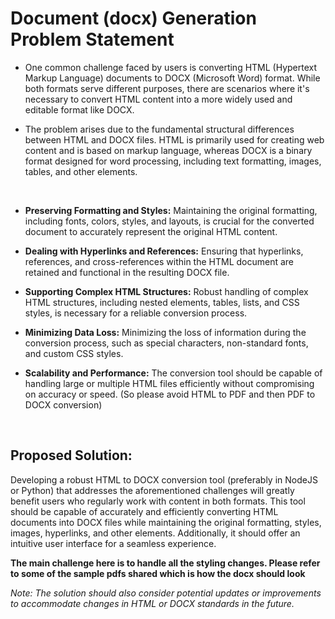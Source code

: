 # Document (docx) Generation​ Problem Statement

- One common challenge faced by users is converting HTML (Hypertext Markup Language) documents to DOCX (Microsoft Word) format. While both formats serve different purposes, there are scenarios where it's necessary to convert HTML content into a more widely used and editable format like DOCX.​

- The problem arises due to the fundamental structural differences between HTML and DOCX files. HTML is primarily used for creating web content and is based on markup language, whereas DOCX is a binary format designed for word processing, including text formatting, images, tables, and other elements.​

​

- **Preserving Formatting and Styles:** Maintaining the original formatting, including fonts, colors, styles, and layouts, is crucial for the converted document to accurately represent the original HTML content.​

- **Dealing with Hyperlinks and References:** Ensuring that hyperlinks, references, and cross-references within the HTML document are retained and functional in the resulting DOCX file.​

- **Supporting Complex HTML Structures:** Robust handling of complex HTML structures, including nested elements, tables, lists, and CSS styles, is necessary for a reliable conversion process.​

- **Minimizing Data Loss:** Minimizing the loss of information during the conversion process, such as special characters, non-standard fonts, and custom CSS styles.​

- **Scalability and Performance:** The conversion tool should be capable of handling large or multiple HTML files efficiently without compromising on accuracy or speed. (So please avoid HTML to PDF and then PDF to DOCX conversion)​

​

## Proposed Solution:

Developing a robust HTML to DOCX conversion tool (preferably in NodeJS or Python) that addresses the aforementioned challenges will greatly benefit users who regularly work with content in both formats. This tool should be capable of accurately and efficiently converting HTML documents into DOCX files while maintaining the original formatting, styles, images, hyperlinks, and other elements. Additionally, it should offer an intuitive user interface for a seamless experience.

**The main challenge here is to handle all the styling changes. Please refer to some of the sample pdfs shared which is how the docx should look**

_Note: The solution should also consider potential updates or improvements to accommodate changes in HTML or DOCX standards in the future._
